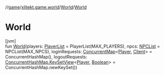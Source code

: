 //[game](../../../index.md)/[xlitekt.game.world](../index.md)/[World](index.md)/[World](-world.md)

# World

[jvm]\
fun [World](-world.md)(players: [PlayerList](../../xlitekt.game.actor/index.md#1509214331%2FClasslikes%2F440369633) = PlayerList(MAX_PLAYERS), npcs: [NPCList](../../xlitekt.game.actor/index.md#282877961%2FClasslikes%2F440369633) = NPCList(MAX_NPCS), loginRequests: [ConcurrentMap](https://docs.oracle.com/javase/8/docs/api/java/util/concurrent/ConcurrentMap.html)&lt;[Player](../../xlitekt.game.actor.player/-player/index.md), [Client](../../xlitekt.game.actor.player/-client/index.md)&gt; = ConcurrentHashMap(), logoutRequests: [ConcurrentHashMap.KeySetView](https://docs.oracle.com/javase/8/docs/api/java/util/concurrent/ConcurrentHashMap.KeySetView.html)&lt;[Player](../../xlitekt.game.actor.player/-player/index.md), [Boolean](https://kotlinlang.org/api/latest/jvm/stdlib/kotlin/-boolean/index.html)&gt; = ConcurrentHashMap.newKeySet())
